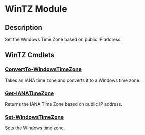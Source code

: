 ﻿---
Module Name: WinTZ
Module Guid: c3626110-388f-4222-9b78-43052cf2264f
Download Help Link: NA
Help Version: 0.2.1
Locale: en-US
---

# WinTZ Module
## Description
Set the Windows Time Zone based on public IP address

## WinTZ Cmdlets
### [ConvertTo-WindowsTimeZone](ConvertTo-WindowsTimeZone.md)
Takes an IANA time zone and converts it to a Windows time zone.

### [Get-IANATimeZone](Get-IANATimeZone.md)
Returns the IANA Time Zone based on public IP address.

### [Set-WindowsTimeZone](Set-WindowsTimeZone.md)
Sets the Windows time zone.


